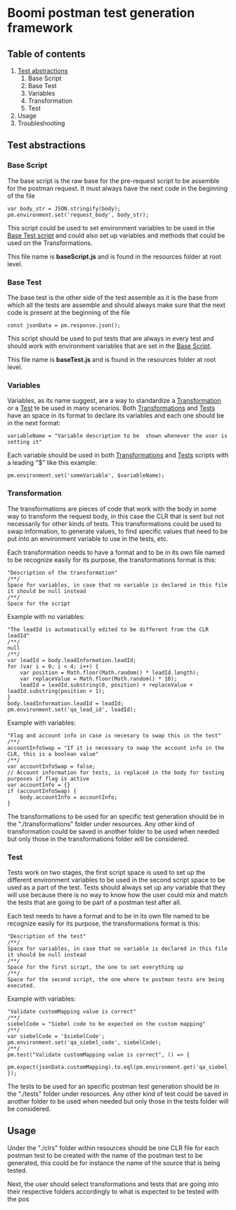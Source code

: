 # Boomi postman test generation framework

## Table of contents

1. [Test abstractions](#test-abstractions)
    1. Base Script
    2. Base Test
    3. Variables
    4. Transformation
    5. Test
2. Usage
3. Troubleshooting
 
## Test abstractions
### Base Script
The base script is the raw base for the pre-request script to be assemble for the postman request. It must always have the next code in the beginning of the file

    var body_str = JSON.stringify(body);  
    pm.environment.set('request_body', body_str);
This script could be used to set environment variables to be used in the [Base Test script](#base-test) and could also set up variables and methods that could be used on the Transformations.

This file name is **baseScript.js** and is found in the resources folder at root level.
### Base Test
The base test is the other side of the test assemble as it is the base from which all the tests are assemble and should always make sure that the next code is present at the beginning of the file

    const jsonData = pm.response.json();
This script should be used to put tests that are always in every test and should work with environment variables that are set in the [Base Script](#base-script).

This file name is **baseTest.js** and is found in the resources folder at root level.

### Variables
Variables, as its name suggest, are a way to standardize a [Transformation](#transformation) or a [Test](#test) te be used in many scenarios. Both [Transformations](#transformation) and [Tests](#test) have an space in its format to declare its variables and each one should be in the next format:

    variableName = "Variable description to be  shown whenever the user is setting it"
Each variable should be used in both [Transformations](#transformation) and [Tests](#test) scripts with a leading "$" like this example:

    pm.environment.set('someVariable', $variableName);


### Transformation
The transformations are pieces of code that work with the body in some way to transform the request body, in this case the CLR that is sent but not necessarily for other kinds of tests. This transformations could be used to swap information, to generate values, to find specific values that need to be  put into an environment variable to use in the tests, etc.

Each transformation needs to have a format and to be in its own file named to be recognize easily for its purpose, the transformations format is this:

    "Description of the transformation"  
	/**/  
	Space for variables, in case that no variable is declared in this file it should be null instead
	/**/
	Space for the script

Example with no variables:

    "The leadId is automatically edited to be different from the CLR leadId"  
	/**/  
	null  
	/**/  
	var leadId = body.leadInformation.leadId;  
	for (var i = 0; i < 4; i++) {  
		var position = Math.floor(Math.random() * leadId.length);  
		var replaceValue = Math.floor(Math.random() * 10);  
		leadId = leadId.substring(0, position) + replaceValue + leadId.substring(position + 1);  
	}  
	body.leadInformation.leadId = leadId;  
	pm.environment.set('qa_lead_id', leadId);

Example with variables:

    "Flag and account info in case is necesary to swap this in the test"  
	/**/  
	accountInfoSwap = "If it is necessary to swap the account info in the CLR, this is a boolean value"  
	/**/  
	var accountInfoSwap = false;  
	// Account information for tests, is replaced in the body for testing purposes if flag is active  
	var accountInfo = {}  
	if (accountInfoSwap) {  
		body.accountInfo = accountInfo;  
	}

The transformations to be used for an specific test generation should be in the "./transformations" folder under resources. Any other kind of transformation could be saved in another folder to be used when needed but only those in the transformations folder will be considered.

### Test
Tests work on two stages, the first script space is used to set up the different environment variables to be used in the second script space to be used as a part of the test. Tests should always set up any variable that they will use because there is no way to know how the user could mix and match the tests that are going to be part of a postman test after all.

Each test needs to have a format and to be in its own file named to be recognize easily for its purpose, the transformations format is this:

    "Description of the test"  
	/**/  
	Space for variables, in case that no variable is declared in this file it should be null instead
	/**/
	Space for the first script, the one to set everything up
	/**/
	Space for the second script, the one where te postman tests are being executed.

Example with variables:

    "Validate customMapping value is correct"  
	/**/  
	siebelCode = "Siebel code to be expected on the custom mapping"  
	/**/  
	var siebelCode = '$siebelCode';  
	pm.environment.set('qa_siebel_code', siebelCode);  
	/**/  
	pm.test("Validate customMapping value is correct", () => {  
		pm.expect(jsonData.customMapping).to.eql(pm.environment.get('qa_siebel_code'));  
	});
The tests to be used for an specific postman test generation should be in the "./tests" folder under resources. Any other kind of test could be saved in another folder to be used when needed but only those in the tests folder will be considered.

## Usage
Under the "./clrs" folder within resources should be one CLR file for each postman test to be created with the name of the postman test to be generated, this could be for instance the name of the source that is being tested.

Next, the user should select transformations and tests that are going into their respective folders accordingly to what is expected to be tested with the pos
<!--stackedit_data:
eyJoaXN0b3J5IjpbLTU4ODMwODQyNiw4MzEzNTY2ODJdfQ==
-->